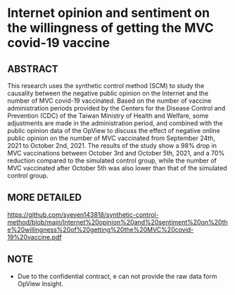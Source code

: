 # Internet opinion and sentiment on the willingness of getting the MVC covid-19 vaccine

## ABSTRACT
This research uses the synthetic control method (SCM) to study the causality between the negative public opinion on the Internet and the  number of MVC covid-19 vaccinated. Based on the number of vaccine administration periods provided by the Centers for the Disease Control and Prevention (CDC) of the Taiwan Ministry of Health and Welfare, some adjustments are made in the administration period, and combined with the public opinion data of the OpView to discuss the effect of negative online public opinion on the number of MVC vaccinated from September 24th, 2021 to October 2nd, 2021. The results of the study show a 98% drop in MVC vaccinations between October 3rd and October 5th, 2021, and a 70% reduction compared to the simulated control group, while the number of MVC vaccinated after October 5th was also lower than that of the simulated control group.

## MORE DETAILED
https://github.com/syeven143818/synthetic-control-method/blob/main/Internet%20opinion%20and%20sentiment%20on%20the%20willingness%20of%20getting%20the%20MVC%20covid-19%20vaccine.pdf

## NOTE
* Due to the confidential contract, e can not provide the raw data form OpView Insight.

